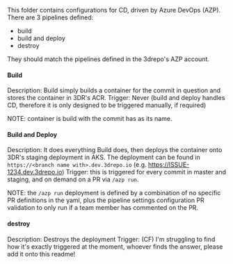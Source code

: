 This folder contains configurations for CD, driven by Azure DevOps (AZP). There are 3 pipelines defined:

- build
- build and deploy
- destroy

They should match the pipelines defined in the 3drepo's AZP account.

#### Build
Description: Build simply builds a container for the commit in question and stores the container in 3DR's ACR.
Trigger: Never (build and deploy handles CD, therefore it is only designed to be triggered manually, if required)

NOTE: container is build with the commit has as its name.

#### Build and Deploy
Description: It does everything Build does, then deploys the container onto 3DR's staging deployment in AKS. The deployment can be found in `https://<branch name with>.dev.3drepo.io` (e.g. https://ISSUE-1234.dev.3drepo.io)
Trigger: this is triggered for every commit in master and staging, and on demand on a PR via `/azp run`.

NOTE: the `/azp run` deployment is defined by a combination of no specific PR definitions in the yaml, plus the pipeline settings configuration PR validation to only run if a team member has commented on the PR.

#### destroy
Description: Destroys the deployment
Trigger: (CF) I'm struggling to find how it's exactly triggered at the moment, whoever finds the answer, please add it onto this readme!

